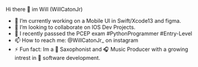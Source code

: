 Hi there 👋 im Will (WillCatonJr)

- 🎨 I’m currently working on a Mobile UI in Swift/Xcode13 and figma.
- 👯 I’m looking to collaborate on IOS Dev Projects.
- 🥂 I recently passsed the PCEP exam #PythonProgrammer #Entry-Level
- 📫 How to reach me: @WillCatonJr_ on instagram 
- ⚡ Fun fact: Im a 🎷 Saxophonist and 🎧 Music Producer with a growing intrest in 📱 software development.
